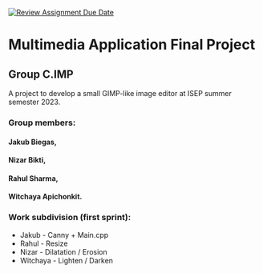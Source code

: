 [![Review Assignment Due Date](https://classroom.github.com/assets/deadline-readme-button-24ddc0f5d75046c5622901739e7c5dd533143b0c8e959d652212380cedb1ea36.svg)](https://classroom.github.com/a/iF5BiZG7)

# Multimedia Application Final Project
## Group C.IMP
A project to develop a small GIMP-like image editor at ISEP summer semester 2023.

### Group members:
#### Jakub Biegas,
#### Nizar Bikti, 
#### Rahul Sharma,
#### Witchaya Apichonkit.


### Work subdivision (first sprint):
* Jakub - Canny + Main.cpp
* Rahul - Resize
* Nizar - Dilatation / Erosion
* Witchaya - Lighten / Darken
